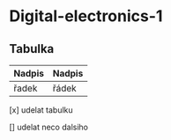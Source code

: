 # Digital-electronics-1

## Tabulka

Nadpis | Nadpis
-------|-------
řadek  | řádek


[x] udelat tabulku

[] udelat neco dalsiho
